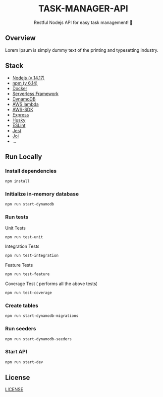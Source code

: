 <h1 align="center">TASK-MANAGER-API</h1>


<p align="center"> Restful Nodejs API for easy task management! 🚀</p>



  

## Overview

  

Lorem Ipsum is simply dummy text of the printing and typesetting industry. 




## Stack



 - [Nodejs (v 14.17)](https://nodejs.org/en/)
 - [npm (v 6.14)](https://www.npmjs.com/)
 - [Docker](https://www.docker.com/)
 - [Serverless Framework](https://www.serverless.com/)
 - [DynamoDB](https://aws.amazon.com/dynamodb)
 - [AWS lambda](https://aws.amazon.com/lambda)
 - [AWS-SDK](https://www.npmjs.com/package/aws-sdk)
 - [Express](https://www.npmjs.com/package/express)
 - [Husky](https://www.npmjs.com/package/husky)
 - [ESLint](https://www.npmjs.com/package/eslint)
 - [Jest](https://www.npmjs.com/package/jest)
 - [Joi](https://www.npmjs.com/package/jest)
 - ...




## Run Locally




### Install dependencies

   
```bash
npm install
```



### Initialize in-memory database


```bash
npm run start-dynamodb
```

  

### Run tests

  

Unit Tests

  
  

```bash
npm run test-unit
```

  
  

Integration Tests



```bash
npm run test-integration
```

  
  
Feature Tests



```bash
npm run test-feature
```

  

Coverage Test ( performs all the above tests)

  
  

```bash
npm run test-coverage
```

 
  
### Create tables

  
 
```bash
npm run start-dynamodb-migrations
```

  
  

### Run seeders



```bash
npm run start-dynamodb-seeders
```




### Start API



```bash
npm run start-dev
```


## License



[LICENSE](/LICENSE)
